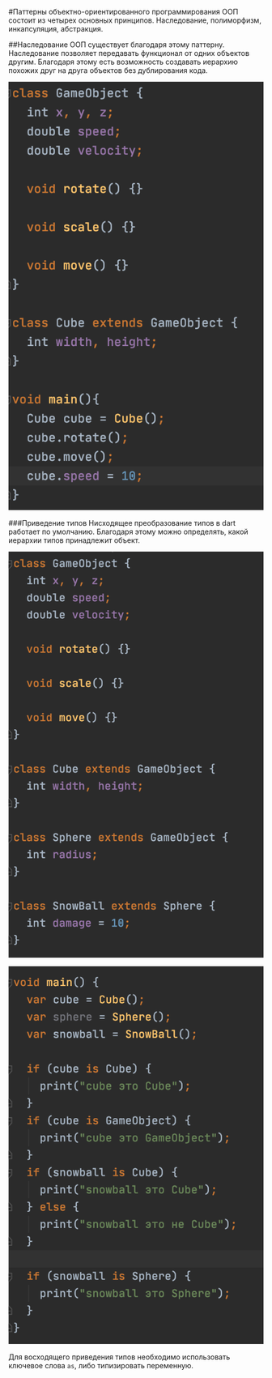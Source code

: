 #Паттерны объектно-ориентированного программирования
ООП состоит из четырех основных принципов. Наследование, полиморфизм, инкапсуляция, абстракция.

##Наследование
ООП существует благодаря этому паттерну. 
Наследование позволяет передавать функционал от одних объектов другим. Благодаря этому
есть возможность создавать иерархию похожих друг на друга объектов без дублирования кода.

![inherit](pattern_1.png)

###Приведение типов
Нисходящее преобразование типов в dart работает по умолчанию.
Благодаря этому можно определять, какой иерархии типов принадлежит объект.

![inherit](pattern_2.png)

![inherit](pattern_3.png)

Для восходящего приведения типов необходимо использовать ключевое слова `as`,
либо типизировать переменную.
